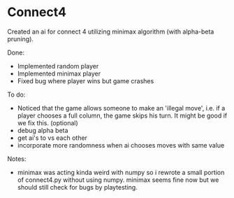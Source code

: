 # Connect4
Created an ai for connect 4 utilizing minimax algorithm (with alpha-beta pruning). 




Done:
- Implemented random player
- Implemented minimax player 
- Fixed bug where player wins but game crashes

To do: 
- Noticed that the game allows someone to make an 'illegal move', i.e. if a player chooses a full column, the game skips his turn. It might be good if we fix this. (optional) 
- debug alpha beta 
- get ai's to vs each other 
- incorporate more randomness when ai chooses moves with same value


Notes:
- minimax was acting kinda weird with numpy so i rewrote a small portion of connect4.py without using numpy. minimax seems fine now but we should still check for bugs by playtesting. 


